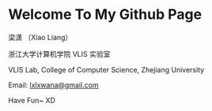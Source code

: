 # Welcome To My Github Page

梁潇 （Xiao Liang）

浙江大学计算机学院 VLIS 实验室

VLIS Lab, College of Computer Science, Zhejiang University

Email: lxlxwana@gmail.com

Have Fun~ XD